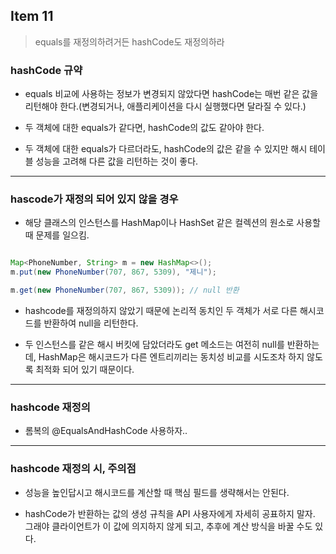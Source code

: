 ## Item 11

> equals를 재정의하려거든 hashCode도 재정의하라

### hashCode 규약

- equals 비교에 사용하는 정보가 변경되지 않았다면 hashCode는 매번 같은 값을 리턴해야 한다.(변경되거나, 애플리케이션을 다시 실행했다면 달라질 수 있다.)

- 두 객체에 대한 equals가 같다면, hashCode의 값도 같아야 한다.

- 두 객체에 대한 equals가 다르더라도, hashCode의 값은 같을 수 있지만 해시 테이블 성능을 고려해 다른 값을 리턴하는 것이 좋다.

---

### hascode가 재정의 되어 있지 않을 경우

- 해당 클래스의 인스턴스를 HashMap이나 HashSet 같은 컬렉션의 원소로 사용할 때 문제를 일으킴.

```java

Map<PhoneNumber, String> m = new HashMap<>();
m.put(new PhoneNumber(707, 867, 5309), "제니");

m.get(new PhoneNumber(707, 867, 5309)); // null 반환

```

- hashcode를 재정의하지 않았기 때문에 논리적 동치인 두 객체가 서로 다른 해시코드를 반환하여 null을 리턴한다.

- 두 인스턴스를 같은 해시 버킷에 담았더라도 get 메소드는 여전히 null를 반환하는데, HashMap은 해시코드가 다른 엔트리끼리는 동치성 비교를 시도조차 하지 않도록 최적화 되어 있기 때문이다.

---

### hashcode 재정의

- 롬복의 @EqualsAndHashCode 사용하자..

---

### hashcode 재정의 시, 주의점

- 성능을 높인답시고 해시코드를 계산할 때 핵심 필드를 생략해서는 안된다.

- hashCode가 반환하는 값의 생성 규칙을 API 사용자에게 자세히 공표하지 말자. 그래야 클라이언트가 이 값에 의지하지 않게 되고, 추후에 계산 방식을 바꿀 수도 있다.